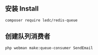 ## 安装 Install

```
composer require ledc/redis-queue
```

## 创建队列消费者

```shell
php webman make:queue-consumer SendEmail
```

